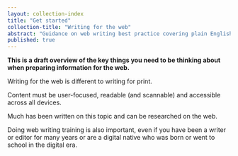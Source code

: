 ```yaml
---
layout: collection-index
title: "Get started"
collection-title: "Writing for the web"
abstract: "Guidance on web writing best practice covering plain English, structure and writing for search engines."
published: true
---
```


**This is a draft overview of the key things you need to be thinking about when preparing information for the web.**

Writing for the web is different to writing for print.

Content must be user-focused, readable (and scannable) and accessible across all devices.

Much has been written on this topic and can be researched on the web.

Doing web writing training is also important, even if you have been a writer or editor for many years or are a digital native who was born or went to school in the digital era.
